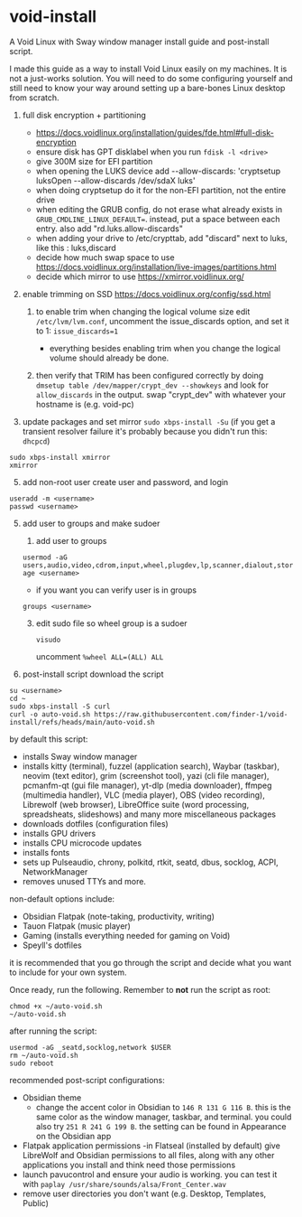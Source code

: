 # void-install
A Void Linux with Sway window manager install guide and post-install script.


I made this guide as a way to install Void Linux easily on my machines. It is not a just-works solution. You will need to do some configuring yourself and still need to know your way around setting up a bare-bones Linux desktop from scratch.



1. full disk encryption + partitioning 
    - https://docs.voidlinux.org/installation/guides/fde.html#full-disk-encryption
    - ensure disk has GPT disklabel when you run `fdisk -l <drive>`
    - give 300M size for EFI partition
    - when opening the LUKS device add --allow-discards: 'cryptsetup luksOpen --allow-discards /dev/sdaX luks'
    - when doing cryptsetup do it for the non-EFI partition, not the entire drive
    - when editing the GRUB config, do not erase what already exists in `GRUB_CMDLINE_LINUX_DEFAULT=`. instead, put a space between each entry. also add "rd.luks.allow-discards"
    - when adding your drive to /etc/crypttab, add "discard" next to luks, like this : luks,discard
    - decide how much swap space to use
        https://docs.voidlinux.org/installation/live-images/partitions.html
    - decide which mirror to use
        https://xmirror.voidlinux.org/

2. enable trimming on SSD
    https://docs.voidlinux.org/config/ssd.html
	1. to enable trim when changing the logical volume size edit `/etc/lvm/lvm.conf`, uncomment the issue_discards option, and set it to 1:
`issue_discards=1`
    	- everything besides enabling trim when you change the logical volume should already be done.
    
	2. then verify that TRIM has been configured correctly by doing `dmsetup table /dev/mapper/crypt_dev --showkeys` and look for `allow_discards` in the output. swap "crypt_dev" with whatever your hostname is (e.g. void-pc)

3. update packages and set mirror
`sudo xbps-install -Su` (if you get a transient resolver failure it's probably because you didn't run this: `dhcpcd`)

```
sudo xbps-install xmirror
xmirror
```

5. add non-root user
   create user and password, and login

```
useradd -m <username>
passwd <username>
```

5. add user to groups and make sudoer
	1. add user to groups
    
   `usermod -aG users,audio,video,cdrom,input,wheel,plugdev,lp,scanner,dialout,storage <username>`
   
	- if you want you can verify user is in groups
   
	`groups <username>`

	3. edit sudo file so wheel group is a sudoer
 
        `visudo`
    
        uncomment `%wheel ALL=(ALL) ALL`


7. post-install script
	download the script
```
su <username>
cd ~
sudo xbps-install -S curl
curl -o auto-void.sh https://raw.githubusercontent.com/finder-1/void-install/refs/heads/main/auto-void.sh
```

by default this script:
- installs Sway window manager
- installs kitty (terminal), fuzzel (application search), Waybar (taskbar), neovim (text editor), grim (screenshot tool), yazi (cli file manager), pcmanfm-qt (gui file manager), yt-dlp (media downloader), ffmpeg (multimedia handler), VLC (media player), OBS (video recording), Librewolf (web browser), LibreOffice suite (word processing, spreadsheats, slideshows) and many more miscellaneous packages 
- downloads dotfiles (configuration files)
- installs GPU drivers
- installs CPU microcode updates
- installs fonts
- sets up Pulseaudio, chrony, polkitd, rtkit, seatd, dbus, socklog, ACPI, NetworkManager
- removes unused TTYs
and more.
   
non-default options include:
- Obsidian Flatpak (note-taking, productivity, writing)
- Tauon Flatpak (music player)
- Gaming (installs everything needed for gaming on Void)
- Speyll's dotfiles

it is recommended that you go through the script and decide what you want to include for your own system. 

Once ready, run the following. Remember to **not** run the script as root: 

```
chmod +x ~/auto-void.sh
~/auto-void.sh
```

after running the script:

```
usermod -aG _seatd,socklog,network $USER
rm ~/auto-void.sh
sudo reboot
```


recommended post-script configurations:
- Obsidian theme
	- change the accent color in Obsidian to `146 R 131 G 116 B`. this is the same color as the window manager, taskbar, and terminal. you could also try `251 R 241 G 199 B`. the setting can be found in Appearance on the Obsidian app
- Flatpak application permissions
  -in Flatseal (installed by default) give LibreWolf and Obsidian permissions to all files, along with any other applications you install and think need those permissions
- launch pavucontrol and ensure your audio is working. you can test it with `paplay /usr/share/sounds/alsa/Front_Center.wav`
- remove user directories you don't want (e.g. Desktop, Templates, Public)
